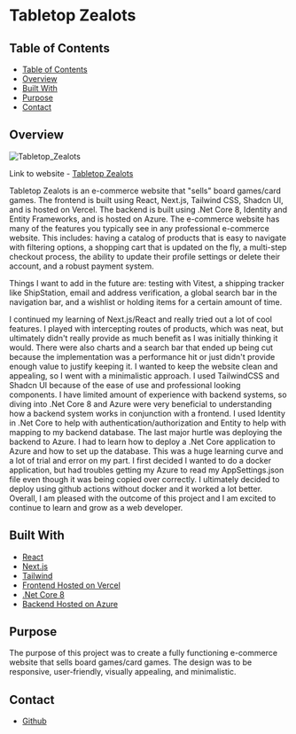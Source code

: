 <h1>Tabletop Zealots</h1>

## Table of Contents

- [Table of Contents](#table-of-contents)
- [Overview](#overview)
- [Built With](#built-with)
- [Purpose](#purpose)
- [Contact](#contact)

## Overview

![Tabletop_Zealots](./public/images/promotionals/Home_Tabletop_Zealots.png)

Link to website - [Tabletop Zealots](https://board-games-store-kappa.vercel.app/)

Tabletop Zealots is an e-commerce website that "sells" board games/card games. The frontend is built using React, Next.js, Tailwind CSS, Shadcn UI, and is hosted on Vercel. The backend is built using .Net Core 8, Identity and Entity Frameworks, and is hosted on Azure. The e-commerce website has many of the features you typically see in any professional e-commerce website. This includes: having a catalog of products that is easy to navigate with filtering options, a shopping cart that is updated on the fly, a multi-step checkout process, the ability to update their profile settings or delete their account, and a robust payment system.

Things I want to add in the future are: testing with Vitest, a shipping tracker like ShipStation, email and address verification, a global search bar in the navigation bar, and a wishlist or holding items for a certain amount of time.

I continued my learning of Next.js/React and really tried out a lot of cool features. I played with intercepting routes of products, which was neat, but ultimately didn't really provide as much benefit as I was initially thinking it would. There were also charts and a search bar that ended up being cut because the implementation was a performance hit or just didn't provide enough value to justify keeping it. I wanted to keep the website clean and appealing, so I went with a minimalistic approach. I used TailwindCSS and Shadcn UI because of the ease of use and professional looking components. I have limited amount of experience with backend systems, so diving into .Net Core 8 and Azure were very beneficial to understanding how a backend system works in conjunction with a frontend. I used Identity in .Net Core to help with authentication/authorization and Entity to help with mapping to my backend database. The last major hurtle was deploying the backend to Azure. I had to learn how to deploy a .Net Core application to Azure and how to set up the database. This was a huge learning curve and a lot of trial and error on my part. I first decided I wanted to do a docker application, but had troubles getting my Azure to read my AppSettings.json file even though it was being copied over correctly. I ultimately decided to deploy using github actions without docker and it worked a lot better. Overall, I am pleased with the outcome of this project and I am excited to continue to learn and grow as a web developer.

## Built With

- [React](https://reactjs.org/)
- [Next.js](https://nextjs.org/)
- [Tailwind](https://tailwindcss.com/)
- [Frontend Hosted on Vercel](https://vercel.com/)
- [.Net Core 8](https://dotnet.microsoft.com/)
- [Backend Hosted on Azure](https://azure.microsoft.com/en-us/)

## Purpose

The purpose of this project was to create a fully functioning e-commerce website that sells board games/card games. The design was to be responsive, user-friendly, visually appealing, and minimalistic.

## Contact

- [Github](https://github.com/MCervone14)
